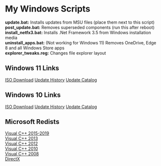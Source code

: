 # My Windows Scripts
**update.bat:** Installs updates from MSU files (place them next to this script)  
**post_update.bat:** Removes superseded components (run this after reboot)  
**install_netfx3.bat:** Installs .Net Framework 3.5 from Windows installation media  
**uninstall_apps.bat:** (Not working for Windows 11) Removes OneDrive, Edge 8 and all Windows Store apps  
**explorer_tweaks.reg:** Changes file explorer layout

## Windows 11 Links
[ISO Download](https://www.microsoft.com/software-download/windows11)
[Update History](https://support.microsoft.com/help/5006099)
[Update Catalog](https://www.catalog.update.microsoft.com)

## Windows 10 Links
[ISO Download](https://www.microsoft.com/software-download/windows10ISO)
[Update History](https://support.microsoft.com/help/5008339)
[Update Catalog](https://www.catalog.update.microsoft.com)

## Microsoft Redists
[Visual C++ 2015-2019](https://support.microsoft.com/en-us/help/2977003)  
[Visual C++ 2013](https://www.microsoft.com/en-us/download/details.aspx?id=40784)  
[Visual C++ 2012](https://www.microsoft.com/en-us/download/details.aspx?id=30679)  
[Visual C++ 2010](https://www.microsoft.com/en-us/download/details.aspx?id=26999)  
[Visual C++ 2008](https://www.microsoft.com/en-us/download/details.aspx?id=26368)  
[DirectX](https://www.microsoft.com/en-us/download/details.aspx?id=8109)
